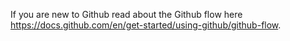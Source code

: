 If you are new to Github read about the Github flow here https://docs.github.com/en/get-started/using-github/github-flow.
